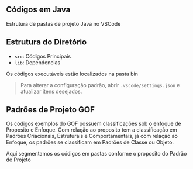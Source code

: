 ## Códigos em Java 

Estrutura de pastas de projeto Java no VSCode

## Estrutura do Diretório

- `src`: Códigos Principais
- `lib`: Dependencias

Os códigos executáveis estão localizados na pasta bin

> Para alterar a configuração padrão, abrir `.vscode/settings.json` e atualizar itens desejados.

## Padrões de Projeto GOF 

Os códigos exemplos do GOF possuem classificações sob o enfoque de Proposito e Enfoque. Com relação ao proposito tem a classificação em Padrões Criacionais, Estruturais e Comportamentais, já com relação ao Enfoque, os padrões se classificam em Padrões de Classe ou Objeto.

Aqui segmentamos os códigos em pastas conforme o proposito do Padrão de Projeto
